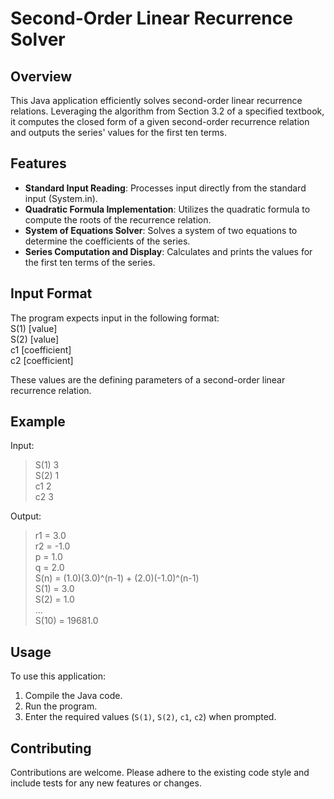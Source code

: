 # Second-Order Linear Recurrence Solver

## Overview
This Java application efficiently solves second-order linear recurrence relations. Leveraging the algorithm from Section 3.2 of a specified textbook, it computes the closed form of a given second-order recurrence relation and outputs the series' values for the first ten terms.

## Features
- **Standard Input Reading**: Processes input directly from the standard input (System.in).
- **Quadratic Formula Implementation**: Utilizes the quadratic formula to compute the roots of the recurrence relation.
- **System of Equations Solver**: Solves a system of two equations to determine the coefficients of the series.
- **Series Computation and Display**: Calculates and prints the values for the first ten terms of the series.

## Input Format
The program expects input in the following format:  
S(1) [value]  
S(2) [value]  
c1 [coefficient]  
c2 [coefficient]  

These values are the defining parameters of a second-order linear recurrence relation.

## Example
Input:  
>S(1) 3  
>S(2) 1  
>c1 2  
>c2 3  

Output:  
>r1 = 3.0  
>r2 = -1.0  
>p = 1.0  
>q = 2.0  
>S(n) = (1.0)(3.0)^(n-1) + (2.0)(-1.0)^(n-1)  
>S(1) = 3.0  
>S(2) = 1.0  
>...  
>S(10) = 19681.0  

## Usage
To use this application:
1. Compile the Java code.
2. Run the program.
3. Enter the required values (`S(1)`, `S(2)`, `c1`, `c2`) when prompted.

## Contributing
Contributions are welcome. Please adhere to the existing code style and include tests for any new features or changes.
